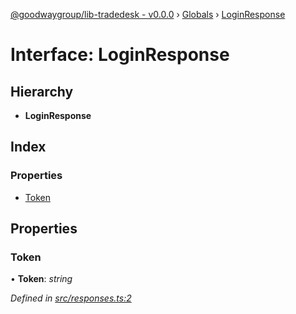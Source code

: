 [@goodwaygroup/lib-tradedesk - v0.0.0](../README.md) › [Globals](../globals.md) › [LoginResponse](loginresponse.md)

# Interface: LoginResponse

## Hierarchy

* **LoginResponse**

## Index

### Properties

* [Token](loginresponse.md#token)

## Properties

###  Token

• **Token**: *string*

*Defined in [src/responses.ts:2](https://github.com/GoodwayGroup/lib-tradedesk/blob/4d57b6d/src/responses.ts#L2)*
